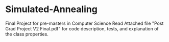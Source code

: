 # Simulated-Annealing
Final Project for pre-masters in Computer Science
Read Attached file "Post Grad Project V2 Final.pdf" for code description, tests, and explanation of the class properties.
